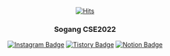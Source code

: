 <div align=center>

[![Hits](https://hits.seeyoufarm.com/api/count/incr/badge.svg?url=https%3A%2F%2Fgithub.com%2Fmg-princess&count_bg=%2379C83D&title_bg=%23555555&icon=&icon_color=%23E7E7E7&title=hits&edge_flat=false)](https://hits.seeyoufarm.com)

### Sogang CSE2022


[![Instagram Badge](https://img.shields.io/badge/-Instagram-dd2a7b?style=flat-square&logo=instagram&logoColor=white&link=https://https://www.instagram.com/mg_princes.s/)](https://www.instagram.com/mg_princes.s/) 
[![Tistory Badge](https://img.shields.io/badge/Tistory-000000?style=flat-square&logo=tistory&logoColor=white&link=https://mg-princess.tistory.com/)](https://mg-princess.tistory.com/)
[![Notion Badge](https://img.shields.io/badge/Notion-000000?style=flat-square&logo=notion&logoColor=white&link=https://synonymous-wandflower-e4e.notion.site/MG-Princes-3ea5462932854183822bbc847b99612f?pvs=4/)]([https://mg-princess.tistory.com](https://synonymous-wandflower-e4e.notion.site/MG-Princes-3ea5462932854183822bbc847b99612f?pvs=4)/)
</div>
